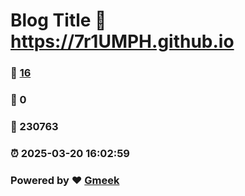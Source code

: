 # Blog Title :link: https://7r1UMPH.github.io 
### :page_facing_up: [16](https://7r1UMPH.github.io/tag.html) 
### :speech_balloon: 0 
### :hibiscus: 230763 
### :alarm_clock: 2025-03-20 16:02:59 
### Powered by :heart: [Gmeek](https://github.com/Meekdai/Gmeek)
